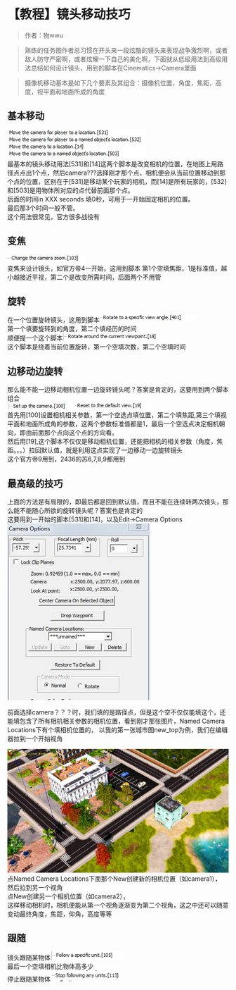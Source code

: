 # 【教程】镜头移动技巧

>作者：物wwu

> 熟练的任务图作者总习惯在开头来一段炫酷的镜头来表现战争激烈啊，或者敌人防守严密啊，或者炫耀一下自己的美化啊，下面就从低级用法到高级用法总结如何设计镜头，用到的脚本在Cinematics->Camera里面

>摄像机移动基本是如下几个要素及其组合：摄像机位置，角度，焦距，高度，视平面和地面所成的角度

## 基本移动
![img.png](./img.png)               
最基本的镜头移动用法[531]和[14]这两个脚本是改变相机的位置，在地图上用路径点点出1个点，然后camera???选择刚才那个点，相机便会从当前位置移动到那个点的位置，区别在于[531]是移动某个玩家的相机，而[14]是所有玩家的，[532]和[503]是用物体所对应的点代替前面那个点。                 
后面的时间in XXX seconds 填0秒，可用于一开始固定相机的位置。                        
最后那3个时间一般不管。                    
这个用法很常见，官方很多战役有                   

## 变焦
![img_1.png](./img_1.png)                        
变焦来设计镜头，如官方帝4一开始，这用到脚本 第1个空填焦距，1是标准值，越小越接近平视，第二个是改变所需时间，后面两个不用管            

## 旋转
在一个位置旋转镜头，这用到脚本![img_2.png](./img_2.png)                       
第一个填要旋转到的角度，第二个填经历的时间               
顺便提一个这个脚本![img_3.png](./img_3.png)              
这个脚本是绕着当前位置旋转，第一个空填次数，第二个空填时间             

## 边移动边旋转
那么能不能一边移动相机位置一边旋转镜头呢？答案是肯定的，这要用到两个脚本组合                           
![img_4.png](./img_4.png)![img_5.png](./img_5.png)                                      
首先用[100]设置相机相关参数，第一个空选点填位置，第二个填焦距,第三个填视平面和地面所成角的参数，这两个参数标准值都是1，最后一个空选点决定相机朝向，即由前面那个点向这个点的方向看。                  
然后用[19],这个脚本不仅仅是移动相机位置，还能把相机的相关参数（角度，焦距。。。）拉回默认值，就是利用这点实现了一边移动一边旋转镜头                    
这个官方帝9用到，2436的苏6,7,8,9都用到     

## 最高级的技巧
上面的方法是有局限的，即最后都是回到默认值，而且不能在连续转两次镜头，那么能不能随心所欲的旋转镜头呢？答案也是肯定的                       
这要用到一开始的脚本[531]和[14]，以及Edit->Camera Options                                
![img_6.png](./img_6.png)                      

前面选择camera？？？时，我们填的是路径点，但是这个空不仅仅能填这个，还能填包含了所有相机相关参数的相机位置，看到刚才那张图片，Named Camera Locations下有个填相机位置的，
以我的第一张城市图new_top为例，我们在编辑器拉到一个开始视角    

![img_7.png](./img_7.png)
点Named Camera Locations下面那个New创建新的相机位置（如camera1），                   
然后拉到另一个视角                      
点New创建另一个相机位置（如camera2），                      
这样移动相机时，相机便能从第一个视角逐渐变为第二个视角，这之中还可以随意变动最终角度，焦距，仰角，高度等等                      

## 跟随
镜头跟随某物体![img_8.png](./img_8.png)           
最后一个空填相机比物体高多少              
停止跟随某物体 ![img_9.png](./img_9.png)          